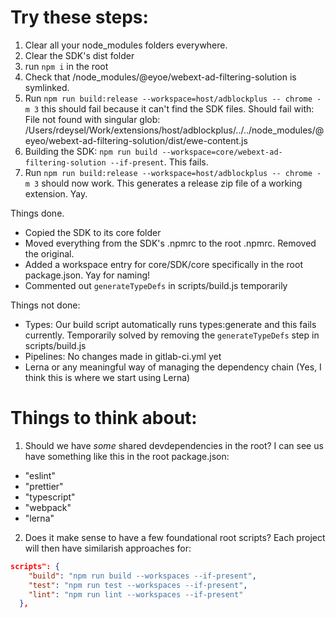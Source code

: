 # Try these steps: 

1) Clear all your node_modules folders everywhere. 
1) Clear the SDK's dist folder
1) run `npm i` in the root
1) Check that /node_modules/@eyoe/webext-ad-filtering-solution is symlinked.
1) Run `npm run build:release --workspace=host/adblockplus -- chrome -m 3` this should fail because it can't find the SDK files. Should fail with: File not found with singular glob: /Users/rdeysel/Work/extensions/host/adblockplus/../../node_modules/@eyeo/webext-ad-filtering-solution/dist/ewe-content.js
1) Building the SDK: `npm run build --workspace=core/webext-ad-filtering-solution --if-present`. This fails. 
1) Run `npm run build:release --workspace=host/adblockplus -- chrome -m 3` should now work. This generates a release zip file of a working extension. Yay.

Things done.
- Copied the SDK to its core folder 
- Moved everything from the SDK's .npmrc to the root .npmrc. Removed the original.
- Added a workspace entry for core/SDK/core specifically in the root package.json. Yay for naming!
- Commented out `generateTypeDefs` in scripts/build.js temporarily

Things not done: 
- Types: Our build script automatically runs types:generate and this fails currently. Temporarily solved by removing the `generateTypeDefs` step in scripts/build.js
- Pipelines: No changes made in gitlab-ci.yml yet
- Lerna or any meaningful way of managing the dependency chain (Yes, I think this is where we start using Lerna)

# Things to think about: 

1) Should we have _some_ shared devdependencies in the root?
I can see us have something like this in the root package.json: 
- "eslint"
- "prettier"
- "typescript"
- "webpack"
- "lerna"

2) Does it make sense to have a few foundational root scripts? Each project will then have similarish approaches for:

```json
scripts": {
    "build": "npm run build --workspaces --if-present",
    "test": "npm run test --workspaces --if-present",
    "lint": "npm run lint --workspaces --if-present"
  },
```